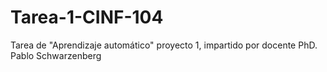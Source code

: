 # Tarea-1-CINF-104
Tarea de "Aprendizaje automático" proyecto 1, impartido por docente PhD. Pablo Schwarzenberg 
